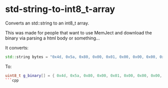 # std-string-to-int8_t-array
Converts an std::string to an int8_t array.

This was made for people that want to use MemJect and download the binary via parsing a html body or something...

It converts:
```cpp
std::string bytes = "0x4d, 0x5a, 0x80, 0x00, 0x01, 0x00, 0x00, 0x00, 0x04, 0x00, 0x10, 0x00, 0xff, 0xff";
```
To:
```cpp
uint8_t g_binary[] = { 0x4d, 0x5a, 0x80, 0x00, 0x01, 0x00, 0x00, 0x00, 0x04, 0x00, 0x10, 0x00, 0xff, 0xff };
```cpp
